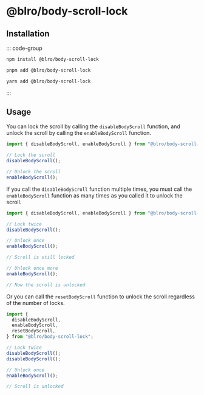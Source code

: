 # @blro/body-scroll-lock

## Installation

::: code-group

```bash [npm]
npm install @blro/body-scroll-lock
```

```bash [pnpm]
pnpm add @blro/body-scroll-lock
```

```bash [yarn]
yarn add @blro/body-scroll-lock
```

:::

## Usage

You can lock the scroll by calling the `disableBodyScroll` function, and unlock the scroll by calling the `enableBodyScroll` function.

```js
import { disableBodyScroll, enableBodyScroll } from "@blro/body-scroll-lock";

// Lock the scroll
disableBodyScroll();

// Unlock the scroll
enableBodyScroll();
```

If you call the `disableBodyScroll` function multiple times, you must call the `enableBodyScroll` function as many times as you called it to unlock the scroll.

```js
import { disableBodyScroll, enableBodyScroll } from "@blro/body-scroll-lock";

// Lock twice
disableBodyScroll();

// Unlock once
enableBodyScroll();

// Scroll is still locked

// Unlock once more
enableBodyScroll();

// Now the scroll is unlocked
```

Or you can call the `resetBodyScroll` function to unlock the scroll regardless of the number of locks.

```js
import {
  disableBodyScroll,
  enableBodyScroll,
  resetBodyScroll,
} from "@blro/body-scroll-lock";

// Lock twice
disableBodyScroll();
disableBodyScroll();

// Unlock once
enableBodyScroll();

// Scroll is unlocked
```
